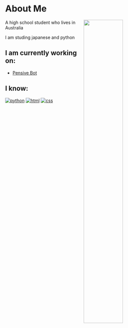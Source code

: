 # About Me

<img width="50%" align="right" src="https://github-readme-stats.vercel.app/api?username=What-Question-Mark&include_all_commits=true&show_icons=true&include_all_commits=true&theme=monokai&hide_border=True">

A high school student who lives in Australia

I am studing japanese and python

## I am currently working on:

- [Pensive Bot](https://discord.gg/2tgnZDbFhP)

## I know:

[![python](https://img.shields.io/badge/-Python-4B8BBE?style=flat)](https://discord.gg/2tgnZDbFhP)
[![html](https://img.shields.io/badge/-HTML-e34c26?style=flat)](https://discord.gg/2tgnZDbFhP)
[![css](https://img.shields.io/badge/-CSS-264de4?style=flat)](https://discord.gg/2tgnZDbFhP)
